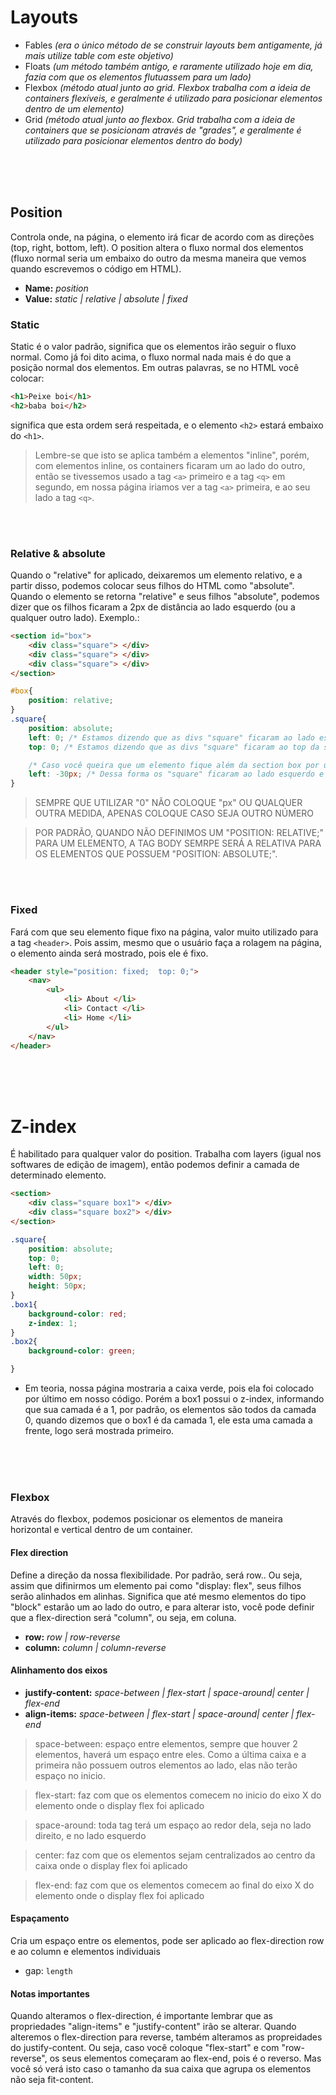 # Layouts

- Fables _(era o único método de se construir layouts bem antigamente, já mais utilize table com este objetivo)_
- Floats _(um método também antigo, e raramente utilizado hoje em dia, fazia com que os elementos flutuassem para um lado)_
- Flexbox _(método atual junto ao grid. Flexbox trabalha com a ideia de containers flexíveis, e geralmente é utilizado para posicionar elementos dentro de um elemento)_
- Grid _(método atual junto ao flexbox. Grid trabalha com a ideia de containers que se posicionam através de "grades", e geralmente é utilizado para posicionar elementos dentro do body)_


</br>
</br>
</br>

## Position 
Controla onde, na página, o elemento irá ficar de acordo com as direções (top, right, bottom, left).
O position altera o fluxo normal dos elementos (fluxo normal seria um embaixo do outro da mesma maneira que vemos quando escrevemos o código em HTML). 

- __Name:__ _position_
- __Value:__ _static | relative | absolute | fixed_ 


### Static
Static é o valor padrão, significa que os elementos irão seguir o fluxo normal.
Como já foi dito acima, o fluxo normal nada mais é do que a posição normal dos elementos.
Em outras palavras, se no HTML você colocar:
```html
<h1>Peixe boi</h1>
<h2>baba boi</h2>
```
significa que esta ordem será respeitada, e o elemento <code>&lt;h2&gt;</code> estará embaixo do 
<code>&lt;h1&gt;</code>.

> Lembre-se que isto se aplica também a elementos "inline", porém, com elementos inline, os containers ficaram um ao lado do outro, então se tivessemos usado a tag <code>&lt;a&gt;</code> primeiro e a tag <code>&lt;q&gt;</code> em segundo, em nossa página iriamos ver a tag <code>&lt;a&gt;</code> primeira, e ao seu lado a tag <code>&lt;q&gt;</code>. 

</br>
</br>

### Relative & absolute
Quando o "relative" for aplicado, deixaremos um elemento relativo, e a partir disso, podemos colocar seus filhos do HTML como "absolute". 
Quando o elemento se retorna "relative" e seus filhos "absolute", podemos dizer que os filhos ficaram a 2px de distância ao lado esquerdo (ou a qualquer outro lado). Exemplo.:
```html 
<section id="box">
    <div class="square"> </div> 
    <div class="square"> </div> 
    <div class="square"> </div> 
</section>
```
```css
#box{
    position: relative; 
}
.square{
    position: absolute;
    left: 0; /* Estamos dizendo que as divs "square" ficaram ao lado esquerdo da section box" */
    top: 0; /* Estamos dizendo que as divs "square" ficaram ao top da section box" */

    /* Caso você queira que um elemento fique além da section box por um determinado lado, você pode usar números negativos */
    left: -30px; /* Dessa forma os "square" ficaram ao lado esquerdo e fora da section box */
}
```
> SEMPRE QUE UTILIZAR "0" NÃO COLOQUE "px" OU QUALQUER OUTRA MEDIDA, APENAS COLOQUE CASO SEJA OUTRO NÚMERO

> POR PADRÃO, QUANDO NÃO DEFINIMOS UM "POSITION: RELATIVE;" PARA UM ELEMENTO, A TAG BODY SEMRPE SERÁ A RELATIVA PARA OS ELEMENTOS QUE POSSUEM "POSITION: ABSOLUTE;".



</br>
</br>


### Fixed
Fará com que seu elemento fique fixo na página, valor muito utilizado para a tag <code>&lt;header&gt;</code>. Pois assim, mesmo que o usuário faça a rolagem na página, o elemento ainda será mostrado, pois ele é fixo.

```html
<header style="position: fixed;  top: 0;">
    <nav>
        <ul>
            <li> About </li>
            <li> Contact </li>
            <li> Home </li>
        </ul>
    </nav>
</header>
```

</br>
</br>
</br>

# Z-index
É habilitado para qualquer valor do position. 
Trabalha com layers (igual nos softwares de edição de imagem), então podemos definir a camada de determinado elemento.

```html 
<section>
    <div class="square box1"> </div>
    <div class="square box2"> </div>
</section>
```
```css
.square{
    position: absolute; 
    top: 0;
    left: 0;
    width: 50px;
    height: 50px; 
}
.box1{
    background-color: red;
    z-index: 1;
}
.box2{
    background-color: green; 

}
```
* Em teoria, nossa página mostraria a caixa verde, pois ela foi colocado por último em nosso código. Porém a box1 possui o z-index, informando que sua camada é a 1, por padrão, os elementos são todos da camada 0, quando dizemos que o box1 é da camada 1, ele esta uma camada a frente, logo será mostrada primeiro.


</br>
</br>
</br>

### Flexbox
Através do flexbox, podemos posicionar os elementos de maneira horizontal e vertical dentro de um container. 

#### Flex direction
Define a direção da nossa flexibilidade. Por padrão, será row.. Ou seja, assim que difinirmos um elemento pai como "display: flex", seus filhos serão alinhados em alinhas. Significa que até mesmo elementos do tipo "block" estarão um ao lado do outro, e para alterar isto, você pode definir que a flex-direction será "column", ou seja, em coluna. 
* __row:__ _row | row-reverse_
* __column:__ _column | column-reverse_  

#### Alinhamento dos eixos
* __justify-content:__  _space-between | flex-start | space-around| center | flex-end_
* __align-items:__ _space-between | flex-start | space-around| center | flex-end_

> space-between: espaço entre elementos, sempre que houver 2 elementos, haverá um espaço entre eles. Como a última caixa e a primeira não possuem outros elementos ao lado, elas não terão espaço no inicio.

> flex-start: faz com que os elementos comecem no inicio do eixo X do elemento onde o display flex foi aplicado

> space-around: toda tag terá um espaço ao redor dela, seja no lado direito, e no lado esquerdo 

> center: faz com que os elementos sejam centralizados ao centro da caixa onde o display flex foi aplicado 

> flex-end: faz com que os elementos comecem ao final do eixo X do elemento onde o display flex foi aplicado 

#### Espaçamento
Cria um espaço entre os elementos, pode ser aplicado ao flex-direction row e ao column e elementos individuais
* gap: `length` 


#### Notas importantes
Quando alteramos o flex-direction, é importante lembrar que as propriedades "align-items" e "justify-content" irão se alterar. 
Quando alteremos o flex-direction para reverse, também alteramos as propreidades do justify-content. Ou seja, caso você coloque "flex-start" e com "row-reverse", os seus elementos começaram ao flex-end, pois é o reverso. Mas você só verá isto caso o tamanho da sua caixa que agrupa os elementos não seja fit-content.



